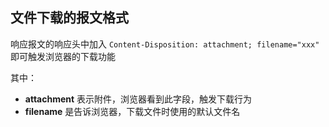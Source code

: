 ## 文件下载的报文格式

响应报文的响应头中加入 `Content-Disposition: attachment; filename="xxx"` 即可触发浏览器的下载功能

其中：

- **attachment** 表示附件，浏览器看到此字段，触发下载行为
- **filename** 是告诉浏览器，下载文件时使用的默认文件名

